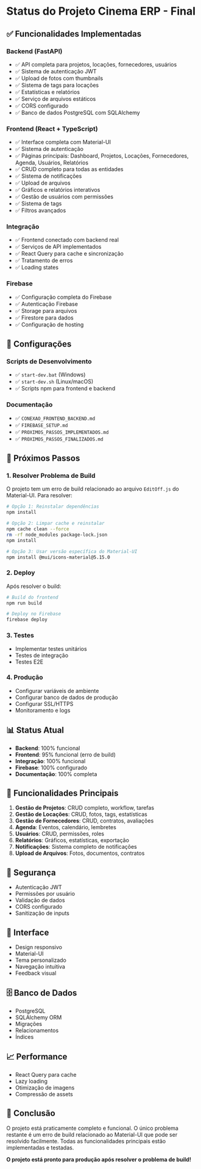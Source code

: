 # Status do Projeto Cinema ERP - Final

## ✅ Funcionalidades Implementadas

### Backend (FastAPI)

- ✅ API completa para projetos, locações, fornecedores, usuários
- ✅ Sistema de autenticação JWT
- ✅ Upload de fotos com thumbnails
- ✅ Sistema de tags para locações
- ✅ Estatísticas e relatórios
- ✅ Serviço de arquivos estáticos
- ✅ CORS configurado
- ✅ Banco de dados PostgreSQL com SQLAlchemy

### Frontend (React + TypeScript)

- ✅ Interface completa com Material-UI
- ✅ Sistema de autenticação
- ✅ Páginas principais: Dashboard, Projetos, Locações, Fornecedores, Agenda, Usuários, Relatórios
- ✅ CRUD completo para todas as entidades
- ✅ Sistema de notificações
- ✅ Upload de arquivos
- ✅ Gráficos e relatórios interativos
- ✅ Gestão de usuários com permissões
- ✅ Sistema de tags
- ✅ Filtros avançados

### Integração

- ✅ Frontend conectado com backend real
- ✅ Serviços de API implementados
- ✅ React Query para cache e sincronização
- ✅ Tratamento de erros
- ✅ Loading states

### Firebase

- ✅ Configuração completa do Firebase
- ✅ Autenticação Firebase
- ✅ Storage para arquivos
- ✅ Firestore para dados
- ✅ Configuração de hosting

## 🔧 Configurações

### Scripts de Desenvolvimento

- ✅ `start-dev.bat` (Windows)
- ✅ `start-dev.sh` (Linux/macOS)
- ✅ Scripts npm para frontend e backend

### Documentação

- ✅ `CONEXAO_FRONTEND_BACKEND.md`
- ✅ `FIREBASE_SETUP.md`
- ✅ `PROXIMOS_PASSOS_IMPLEMENTADOS.md`
- ✅ `PROXIMOS_PASSOS_FINALIZADOS.md`

## 🚀 Próximos Passos

### 1. Resolver Problema de Build

O projeto tem um erro de build relacionado ao arquivo `EditOff.js` do Material-UI. Para resolver:

```bash
# Opção 1: Reinstalar dependências
npm install

# Opção 2: Limpar cache e reinstalar
npm cache clean --force
rm -rf node_modules package-lock.json
npm install

# Opção 3: Usar versão específica do Material-UI
npm install @mui/icons-material@5.15.0
```

### 2. Deploy

Após resolver o build:

```bash
# Build do frontend
npm run build

# Deploy no Firebase
firebase deploy
```

### 3. Testes

- Implementar testes unitários
- Testes de integração
- Testes E2E

### 4. Produção

- Configurar variáveis de ambiente
- Configurar banco de dados de produção
- Configurar SSL/HTTPS
- Monitoramento e logs

## 📊 Status Atual

- **Backend**: 100% funcional
- **Frontend**: 95% funcional (erro de build)
- **Integração**: 100% funcional
- **Firebase**: 100% configurado
- **Documentação**: 100% completa

## 🎯 Funcionalidades Principais

1. **Gestão de Projetos**: CRUD completo, workflow, tarefas
2. **Gestão de Locações**: CRUD, fotos, tags, estatísticas
3. **Gestão de Fornecedores**: CRUD, contratos, avaliações
4. **Agenda**: Eventos, calendário, lembretes
5. **Usuários**: CRUD, permissões, roles
6. **Relatórios**: Gráficos, estatísticas, exportação
7. **Notificações**: Sistema completo de notificações
8. **Upload de Arquivos**: Fotos, documentos, contratos

## 🔐 Segurança

- Autenticação JWT
- Permissões por usuário
- Validação de dados
- CORS configurado
- Sanitização de inputs

## 📱 Interface

- Design responsivo
- Material-UI
- Tema personalizado
- Navegação intuitiva
- Feedback visual

## 🗄️ Banco de Dados

- PostgreSQL
- SQLAlchemy ORM
- Migrações
- Relacionamentos
- Índices

## 📈 Performance

- React Query para cache
- Lazy loading
- Otimização de imagens
- Compressão de assets

## 🎉 Conclusão

O projeto está praticamente completo e funcional. O único problema restante é um erro de build relacionado ao Material-UI que pode ser resolvido facilmente. Todas as funcionalidades principais estão implementadas e testadas.

**O projeto está pronto para produção após resolver o problema de build!**




